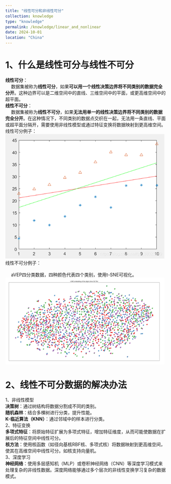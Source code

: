 ```yaml
---
title: "线性可分和非线性可分"
collection: knowledge
type: "knowledge"
permalink: /knowledge/linear_and_nonlinear
date: 2024-10-01
location: "China"
---
```


# 1、什么是线性可分与线性不可分
**线性可分**：
<br> &emsp; 数据集被称为**线性可分**，如果**可以用一个线性决策边界将不同类别的数据完全分开**。这种边界可以是二维空间中的直线、三维空间中的平面，或更高维空间中的超平面。
<br>
**线性不可分**：
<br> &emsp; 数据集被称为**线性不可分**，如果**无法用单一的线性决策边界将不同类别的数据完全分开**。在这种情况下，不同类别的数据点交织在一起，无法用一条直线、平面或超平面分隔开，需要使用非线性模型或通过特征变换将数据映射到更高维空间。 <br>
线性可分例子：<br>
<img src='/images/blogs/knowledges/线性可分/线性可分.png' width="500"> <br>
线性不可分例子：<br>
<br> &emsp; aVEP四分类数据，四种颜色代表四个类别，使用t-SNE可视化。
<img src='/images/blogs/knowledges/线性可分/线性不可分.png' width="500">

# 2、线性不可分数据的解决办法

1、非线性模型 <br> 
	**决策树**：通过树结构将数据分割成不同的类别。 <br>
	**随机森林**：结合多棵树进行分类，提升性能。 <br>
	**K-临近算法（KNN）**：通过邻域中的样本进行分类。 <br>
2、特征变换 <br> 
	**多项式特征**：将原始特征扩展为多项式特征，增加特征维度，从而可能使数据在扩展后的特征空间中线性可分。 <br>
	**核方法**：使用核函数（如径向基核RBF核、多项式核）将数据映射到更高维空间，使其在高维空间中线性可分。如核支持向量机。 <br>
3、深度学习 <br> 
	**神经网络**：使用多层感知机（MLP）或卷积神经网络（CNN）等深度学习模式来处理复杂的非线性数据。深度网络能够通过多个层次的非线性变换学习复杂的数据模式。
